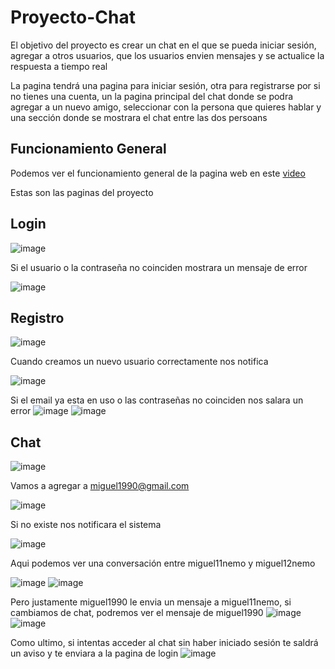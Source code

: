 # Proyecto-Chat

El objetivo del proyecto es crear un chat en el que se pueda iniciar sesión, agregar a otros usuarios, que los usuarios envien mensajes y se actualice la respuesta a tiempo real 
 
La pagina tendrá una pagina para iniciar sesión, otra para registrarse por si no tienes una cuenta, un la pagina principal del chat donde se podra agregar a un nuevo amigo, seleccionar 
con la persona que quieres hablar y una sección donde se mostrara el chat entre las dos persoans

## Funcionamiento General

Podemos ver el funcionamiento general de la pagina web en este [video](https://youtu.be/sis-3BMxV4w)

Estas son las paginas del proyecto

## Login
![image](https://github.com/mvidalt/Proyecto-Chat/assets/73126906/3bef877d-bf26-408f-a4af-3efcca59dd5f)

Si el usuario o la contraseña no coinciden mostrara un mensaje de error

![image](https://github.com/mvidalt/Proyecto-Chat/assets/73126906/80d9676a-d081-4b30-b4f0-edf98974c784)

## Registro

![image](https://github.com/mvidalt/Proyecto-Chat/assets/73126906/d63844c6-9d20-414a-81d7-c0c7d757fde7)

Cuando creamos un nuevo usuario correctamente nos notifica

![image](https://github.com/mvidalt/Proyecto-Chat/assets/73126906/5d351eae-3522-4296-a135-552093b7e181)

Si el email ya esta en uso o las contraseñas no coinciden nos salara un error
![image](https://github.com/mvidalt/Proyecto-Chat/assets/73126906/d5aafb5c-1d0f-4a2b-9ae3-66f1531f500c)
![image](https://github.com/mvidalt/Proyecto-Chat/assets/73126906/b0968274-bfff-4ab1-8862-f57613f15fce)


## Chat

![image](https://github.com/mvidalt/Proyecto-Chat/assets/73126906/7e1ecfa5-4882-4905-acee-a09e78bd744a)

Vamos a agregar a miguel1990@gmail.com

![image](https://github.com/mvidalt/Proyecto-Chat/assets/73126906/7f0ceebb-c484-42bb-a880-a21d592a23be)

Si no existe nos notificara el sistema

![image](https://github.com/mvidalt/Proyecto-Chat/assets/73126906/63ec7570-313d-48d8-87ee-0f64a845a758)


Aqui podemos ver una conversación entre miguel11nemo y miguel12nemo

![image](https://github.com/mvidalt/Proyecto-Chat/assets/73126906/6170514c-72f7-4eed-ad98-fd7dec259277)
![image](https://github.com/mvidalt/Proyecto-Chat/assets/73126906/4e196e9e-9132-4ac9-ae7c-1af350eacd27)

Pero justamente miguel1990 le envia un mensaje a miguel11nemo, si cambiamos de chat, podremos ver el mensaje de miguel1990
![image](https://github.com/mvidalt/Proyecto-Chat/assets/73126906/82313783-fc2c-4396-b871-f513eb7c398c)
![image](https://github.com/mvidalt/Proyecto-Chat/assets/73126906/a584361c-8611-4f78-9a7a-d4a4aa5271a6)

Como ultimo, si intentas acceder al chat sin haber iniciado sesión te saldrá un aviso y te enviara a la pagina de login
![image](https://github.com/mvidalt/Proyecto-Chat/assets/73126906/5d2f6625-dfee-4e39-b0b5-64a0fedebdb3)


